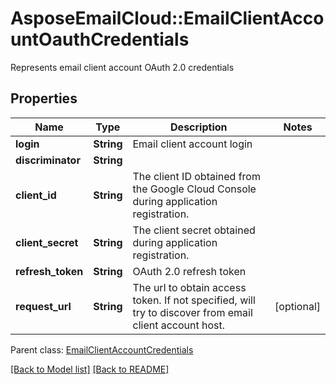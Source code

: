 # AsposeEmailCloud::EmailClientAccountOauthCredentials

Represents email client account OAuth 2.0 credentials             

## Properties
Name | Type | Description | Notes
---- | ---- | ----------- | -----
**login** |**String** | Email client account login              | 
**discriminator** |**String** |  | 
**client_id** |**String** | The client ID obtained from the Google Cloud Console during application registration.              | 
**client_secret** |**String** | The client secret obtained during application registration.              | 
**refresh_token** |**String** | OAuth 2.0 refresh token              | 
**request_url** |**String** | The url to obtain access token. If not specified, will try to discover from email client account host.              | [optional] 

Parent class: [EmailClientAccountCredentials](EmailClientAccountCredentials.md)


[[Back to Model list]](Models.md) [[Back to README]](README.md)

